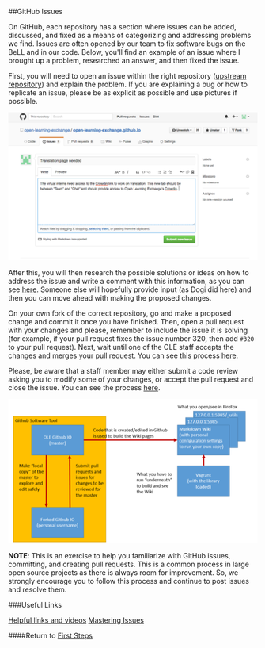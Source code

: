 ##GitHub Issues

On GitHub, each repository has a section where issues can be added, discussed, and fixed as a means of categorizing and addressing problems we find. Issues are often opened by our team to fix software bugs on the BeLL and in our code. Below, you'll find an example of an issue where I brought up a problem, researched an answer, and then fixed the issue.

First, you will need to open an issue within the right repository ([upstream repository](https://github.com/open-learning-exchange/open-learning-exchange.github.io)) and explain the problem. If you are explaining a bug or how to replicate an issue, please be as explicit as possible and use pictures if possible.

![Providing detail on a new issue](uploads/images/newissue.png)

After this, you will then research the possible solutions or ideas on how to address the issue and write a comment with this information, as you can see [here](https://github.com/open-learning-exchange/open-learning-exchange.github.io/issues/15). Someone else will hopefully provide input (as Dogi did here) and then you can move ahead with making the proposed changes.

On your own fork of the correct repository, go and make a proposed change and commit it once you have finished. Then, open a pull request with your changes and please, remember to include the issue it is solving (for example, if your pull request fixes the issue number 320, then add `#320` to your pull request). Next, wait until one of the OLE staff accepts the changes and merges your pull request. You can see this process [here](https://github.com/EmilyLarkin/EmilyLarkin.github.io/commit/b335125e4c9af9e4ea57b5f5fd1629845732a6c4).

Please, be aware that a staff member may either submit a code review asking you to modify some of your changes, or accept the pull request and close the issue. You can see the process [here](https://github.com/open-learning-exchange/open-learning-exchange.github.io/issues/15).

![GitHub repos flowchart](uploads/images/flowchart_rep_fork_wiki.png)

**NOTE**: This is an exercise to help you familiarize with GitHub issues, committing, and creating pull requests. This is a common process in large open source projects as there is always room for improvement. So, we strongly encourage you to follow this process and continue to post issues and resolve them.

###Useful Links

[Helpful links and videos](https://open-learning-exchange.github.io/#!pages/faq.md#Helpful_Links)
[Mastering Issues](https://guides.github.com/features/issues/)

####Return to [First Steps](firststeps.md)
